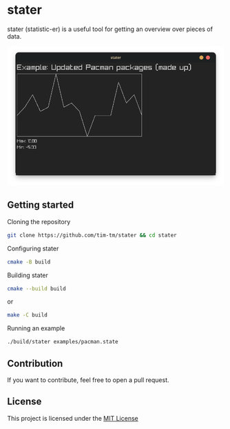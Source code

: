 # stater
stater (statistic-er) is a useful tool for getting an overview over pieces of data.

![](res/pacman_example.png)

## Getting started

Cloning the repository
```sh
git clone https://github.com/tim-tm/stater && cd stater
```

Configuring stater
```sh
cmake -B build
```

Building stater
```sh
cmake --build build
```
or
```sh
make -C build
```

Running an example
```sh
./build/stater examples/pacman.state
```

## Contribution

If you want to contribute, feel free to open a pull request.

## License

This project is licensed under the [MIT License](https://github.com/tim-tm/stater/blob/main/LICENSE)
